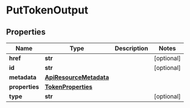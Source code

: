 # PutTokenOutput

## Properties
| Name | Type | Description | Notes |
| ------------ | ------------- | ------------- | ------------- |
| **href** | **str** |  | [optional]  |
| **id** | **str** |  | [optional]  |
| **metadata** | [**ApiResourceMetadata**](ApiResourceMetadata.md) |  |  |
| **properties** | [**TokenProperties**](TokenProperties.md) |  |  |
| **type** | **str** |  | [optional]  |


